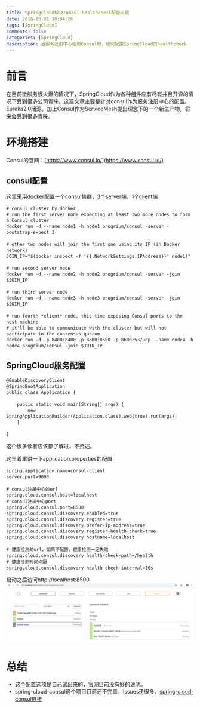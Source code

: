 ```yaml
---
title: SpringCloud解决consul healthcheck配置问题
date: 2018-10-01 10:04:26
tags: [SpringCloud]
comments: false
categories: [SpringCloud]
description: 当服务注册中心使用Consul时，如何配置SpringCloud的healthcheck
---
```


# 前言
在目前微服务很火爆的情况下，SpringCloud作为各种组件应有尽有并且开源的情况下受到很多公司青睐，这篇文章主要是针对consul作为服务注册中心的配置。
Eureka2.0闭源，加上Consul作为ServiceMesh提出理念下的一个新生产物，将来会受到很多青睐。

# 环境搭建
Consul的官网：[https://www.consul.io/](https://www.consul.io/)

## consul配置
这里采用docker配置一个consul集群，3个server端，1个client端

```
# consul cluster by docker
# run the first server node expecting at least two more nodes to form a Consul cluster
docker run -d --name node1 -h node1 progrium/consul -server -bootstrap-expect 3

# other two nodes will join the first one using its IP (in Docker network)
JOIN_IP="$(docker inspect -f '{{.NetworkSettings.IPAddress}}' node1)"

# run second server node
docker run -d --name node2 -h node2 progrium/consul -server -join $JOIN_IP

# run third server node
docker run -d --name node3 -h node3 progrium/consul -server -join $JOIN_IP

# run fourth *client* node, this time exposing Consul ports to the host machine
# it'll be able to communicate with the cluster but will not participate in the consensus quorum
docker run -d -p 8400:8400 -p 8500:8500 -p 8600:53/udp --name node4 -h node4 progrium/consul -join $JOIN_IP
```

## SpringCloud服务配置

```
@EnableDiscoveryClient
@SpringBootApplication
public class Application {

	public static void main(String[] args) {
		new SpringApplicationBuilder(Application.class).web(true).run(args);
	}

}
```
这个很多读者应该都了解过，不赘述。

这里着重讲一下application.properties的配置

```
spring.application.name=consul-client
server.port=9093

# consul注册中心的url
spring.cloud.consul.host=localhost
# consul注册中心port
spring.cloud.consul.port=8500
spring.cloud.consul.discovery.enabled=true
spring.cloud.consul.discovery.register=true
spring.cloud.consul.discovery.prefer-ip-address=true
spring.cloud.consul.discovery.register-health-check=true
spring.cloud.consul.discovery.hostname=localhost 

# 健康检测的url，如果不配置，健康检测一定失败
spring.cloud.consul.discovery.health-check-path=/health
# 健康检测时间间隔
spring.cloud.consul.discovery.health-check-interval=10s
```
启动之后访问http://localhost:8500
![显示结果](springcloud01/consul.png)

# 总结
- 这个配置选项是自己试出来的，官网目前没有好的说明。
- spring-cloud-consul这个项目目前还不完善，Issues还很多。[spring-cloud-consul链接](https://github.com/spring-cloud/spring-cloud-consul)